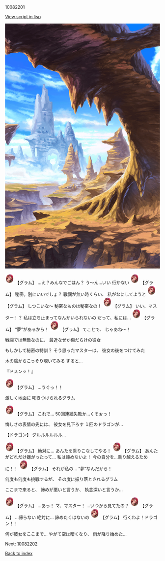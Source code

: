 10082201

[View script in lisp](../scripts/10082201.txt)

![wild.png](../images/backgrounds/wild.png)

<img src="../images/units/100821.png" alt="100821.png" height="34"/>
【グラム】
…え？みんなでごはん？
う〜ん…いい
行かない

<img src="../images/units/100821.png" alt="100821.png" height="34"/>
【グラム】
秘密。別にいいでしょ？
戦闘が無い時くらい、
私がなにしてようと

<img src="../images/units/100821.png" alt="100821.png" height="34"/>
【グラム】
しつこいな〜
秘密なものは秘密なの！

<img src="../images/units/100821.png" alt="100821.png" height="34"/>
【グラム】
いい、マスター！？
私は立ち止まってなんかいられないの
だって、私には…

<img src="../images/units/100821.png" alt="100821.png" height="34"/>
【グラム】
“夢”があるから！

<img src="../images/units/100821.png" alt="100821.png" height="34"/>
【グラム】
てことで、
じゃあね〜！

戦闘では無敵なのに、
最近なぜか傷だらけの彼女

もしかして秘密の特訓？
そう思ったマスターは、
彼女の後をつけてみた

木の陰からこっそり覗いてみる
すると…

『ドスンッ！』

<img src="../images/units/100821.png" alt="100821.png" height="34"/>
【グラム】
…うぐっ！！

激しく地面に
叩きつけられるグラム

<img src="../images/units/100821.png" alt="100821.png" height="34"/>
【グラム】
これで…
50回連続失敗か…くそぉっ！

悔しさの表情の先には、
彼女を見下ろす
１匹のドラゴンが…

【ドラゴン】
グルルルルルル…

<img src="../images/units/100821.png" alt="100821.png" height="34"/>
【グラム】
絶対に…
あんたを乗りこなしてやる！

<img src="../images/units/100821.png" alt="100821.png" height="34"/>
【グラム】
あんたがどれだけ嫌がったって…
私は諦めないよ！
今の自分を…乗り越えるために！！

<img src="../images/units/100821.png" alt="100821.png" height="34"/>
【グラム】
それが私の…
“夢”なんだから！

何度も何度も挑戦するが、
その度に振り落とされるグラム

ここまで来ると、
諦めが悪いと言うか、
執念深いと言うか…

<img src="../images/units/100821.png" alt="100821.png" height="34"/>
【グラム】
…あっ！
マ、マスター！
…いつから見てたの？

<img src="../images/units/100821.png" alt="100821.png" height="34"/>
【グラム】
…帰らない
絶対に…
諦めたくはないの

<img src="../images/units/100821.png" alt="100821.png" height="34"/>
【グラム】
行くわよ！ドラゴン！！

何が彼女をここまで…
やがて空は暗くなり、
雨が降り始めた…

Next: [10082202](10082202.md)

[Back to index](index.md)
